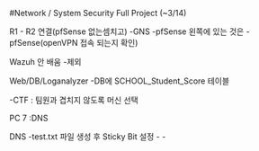 #Network / System Security Full Project (~3/14)

R1 - R2 연결(pfSense 없는셈치고)
-GNS -pfSense 왼쪽에 있는 것은 
-pfSense(openVPN 접속 되는지 확인)

Wazuh 안 배움 -제외

Web/DB/Loganalyzer -DB에 SCHOOL_Student_Score 테이블

-CTF : 팀원과 겹치지 않도록 머신 선택

PC 7 :DNS

DNS	-test.txt 파일 생성 후 Sticky Bit 설정
	-
	-

 
